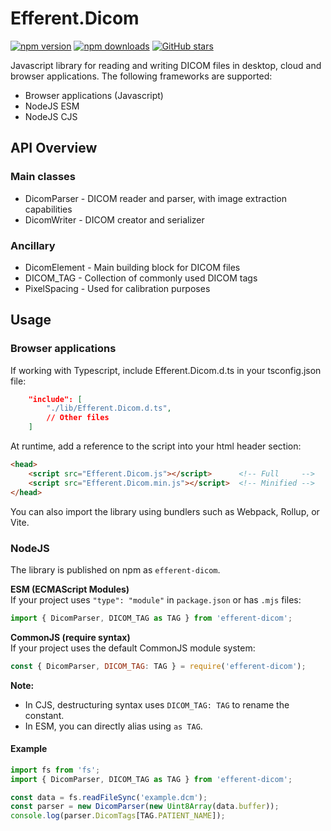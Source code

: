# Efferent.Dicom
[![npm version](https://img.shields.io/npm/v/efferent-dicom.svg)](https://www.npmjs.com/package/efferent-dicom)
[![npm downloads](https://img.shields.io/npm/dm/efferent-dicom.svg)](https://www.npmjs.com/package/efferent-dicom)
[![GitHub stars](https://img.shields.io/github/stars/efferentinc/dicom.svg?style=social&label=Star)](https://github.com/efferentinc/dicom)

Javascript library for reading and writing DICOM files in desktop, cloud and browser applications.
The following frameworks are supported:
- Browser applications (Javascript)
- NodeJS ESM
- NodeJS CJS

## API Overview

### Main classes
- DicomParser - DICOM reader and parser, with image extraction capabilities
- DicomWriter - DICOM creator and serializer

### Ancillary
- DicomElement - Main building block for DICOM files
- DICOM_TAG - Collection of commonly used DICOM tags
- PixelSpacing - Used for calibration purposes

## Usage

### Browser applications
If working with Typescript, include Efferent.Dicom.d.ts in your tsconfig.json file:
````json
    "include": [
        "./lib/Efferent.Dicom.d.ts",
        // Other files
    ]
````

At runtime, add a reference to the script into your html header section:
````html
<head>
    <script src="Efferent.Dicom.js"></script>      <!-- Full     -->
    <script src="Efferent.Dicom.min.js"></script>  <!-- Minified -->
</head>
````
You can also import the library using bundlers such as Webpack, Rollup, or Vite.

### NodeJS
The library is published on npm as `efferent-dicom`.

**ESM (ECMAScript Modules)**  
If your project uses `"type": "module"` in `package.json` or has `.mjs` files:
```js
import { DicomParser, DICOM_TAG as TAG } from 'efferent-dicom';
```

**CommonJS (require syntax)**  
If your project uses the default CommonJS module system:
```js
const { DicomParser, DICOM_TAG: TAG } = require('efferent-dicom');
```

**Note:**  
- In CJS, destructuring syntax uses `DICOM_TAG: TAG` to rename the constant.  
- In ESM, you can directly alias using `as TAG`.

#### Example
```js
import fs from 'fs';
import { DicomParser, DICOM_TAG as TAG } from 'efferent-dicom';

const data = fs.readFileSync('example.dcm');
const parser = new DicomParser(new Uint8Array(data.buffer));
console.log(parser.DicomTags[TAG.PATIENT_NAME]);
```
